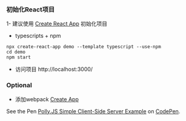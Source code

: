 ### 初始化React项目

1- 建议使用 [Create React App](https://create-react-app.dev/) 初始化项目

- typescripts + npm

```
npx create-react-app demo --template typescript --use-npm
cd demo
npm start
```

- 访问项目 http://localhost:3000/

### Optional

- 添加webpack [Create App](https://createapp.dev/)


<p data-height="600" data-theme-id="light" data-slug-hash="ExZoxJM" data-default-tab="js,result" data-user="ispong" data-pen-title="Polly.JS Simple Client-Side Server Example" class="codepen">See the Pen <a href="https://codepen.io/ispong/pen/ExZoxJM/">Polly.JS Simple Client-Side Server Example</a> on <a href="https://codepen.io">CodePen</a>.</p>
<script async src="https://static.codepen.io/assets/embed/ei.js"></script>
